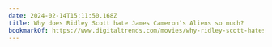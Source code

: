 ```yaml
---
date: 2024-02-14T15:11:50.168Z
title: Why does Ridley Scott hate James Cameron’s Aliens so much?
bookmarkOf: https://www.digitaltrends.com/movies/why-ridley-scott-hates-james-camerons-aliens-so-much/
---
```

